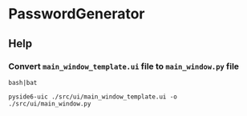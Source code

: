 # PasswordGenerator

## Help

### Convert `main_window_template.ui` file to `main_window.py` file
```
bash|bat

pyside6-uic ./src/ui/main_window_template.ui -o ./src/ui/main_window.py
```
